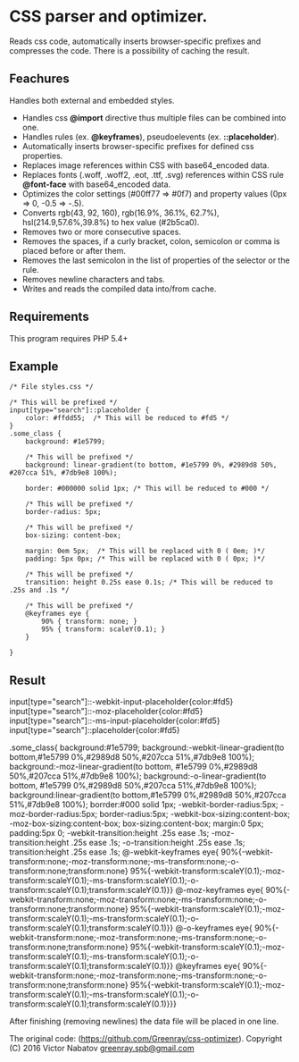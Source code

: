 CSS parser and optimizer.
=========================

Reads css code, automatically inserts browser-specific prefixes and compresses the code.
There is a possibility of caching the result.

## Feachures

  Handles both external and embedded styles.

* Handles css __@import__ directive thus multiple files can be combined into one.
* Handles rules (ex. __@keyframes__), pseudoelevents (ex. __::placeholder__).
* Automatically inserts browser-specific prefixes for defined css properties.
* Replaces image references within CSS with base64_encoded data.
* Replaces fonts (.woff, .woff2, .eot, .ttf, .svg) references within CSS rule __@font-face__ with base64_encoded data.
* Optimizes the color settings (#00ff77 => #0f7) and property values (0px => 0, -0.5 => -.5).
* Converts rgb(43, 92, 160), rgb(16.9%, 36.1%, 62.7%), hsl(214.9,57.6%,39.8%) to hex value (#2b5ca0).
* Removes two or more consecutive spaces.
* Removes the spaces, if a curly bracket, colon, semicolon or comma is placed before or after them.
* Removes the last semicolon in the list of properties of the selector or the rule.
* Removes newline characters and tabs.
* Writes and reads the compiled data into/from cache.

## Requirements

This program requires PHP 5.4+

## Example

    /* File styles.css */

    /* This will be prefixed */
    input[type="search"]::placeholder {
        color: #ffdd55;  /* This will be reduced to #fd5 */
    }
    .some_class {
        background: #1e5799;

        /* This will be prefixed */
        background: linear-gradient(to bottom, #1e5799 0%, #2989d8 50%, #207cca 51%, #7db9e8 100%);

        border: #000000 solid 1px; /* This will be reduced to #000 */

        /* This will be prefixed */
        border-radius: 5px;

        /* This will be prefixed */
        box-sizing: content-box;

        margin: 0em 5px;  /* This will be replaced with 0 ( 0em; )*/
        padding: 5px 0px; /* This will be replaced with 0 ( 0px; )*/

        /* This will be prefixed */
        transition: height 0.25s ease 0.1s; /* This will be reduced to .25s and .1s */

        /* This will be prefixed */
        @keyframes eye {
            90% { transform: none; }
            95% { transform: scaleY(0.1); }
        }

    }

## Result

input[type="search"]::-webkit-input-placeholder{color:#fd5}
input[type="search"]::-moz-placeholder{color:#fd5}
input[type="search"]::-ms-input-placeholder{color:#fd5}
input[type="search"]::placeholder{color:#fd5}

.some_class{
background:#1e5799;
background:-webkit-linear-gradient(to bottom,#1e5799 0%,#2989d8 50%,#207cca 51%,#7db9e8 100%);
background:-moz-linear-gradient(to bottom, #1e5799 0%,#2989d8 50%,#207cca 51%,#7db9e8 100%);
background:-o-linear-gradient(to bottom, #1e5799 0%,#2989d8 50%,#207cca 51%,#7db9e8 100%);
background:linear-gradient(to bottom,#1e5799 0%,#2989d8 50%,#207cca 51%,#7db9e8 100%);
borrder:#000 solid 1px;
-webkit-border-radius:5px;
-moz-border-radius:5px;
border-radius:5px;
-webkit-box-sizing:content-box;
-moz-box-sizing:content-box;
box-sizing:content-box;
margin:0 5px;
padding:5px 0;
-webkit-transition:height .25s ease .1s;
-moz-transition:height .25s ease .1s;
-o-transition:height .25s ease .1s;
transition:height .25s ease .1s;
@-webkit-keyframes eye{
90%{-webkit-transform:none;-moz-transform:none;-ms-transform:none;-o-transform:none;transform:none}
95%{-webkit-transform:scaleY(0.1);-moz-transform:scaleY(0.1);-ms-transform:scaleY(0.1);-o-transform:scaleY(0.1);transform:scaleY(0.1)}}
@-moz-keyframes eye{
90%{-webkit-transform:none;-moz-transform:none;-ms-transform:none;-o-transform:none;transform:none}
95%{-webkit-transform:scaleY(0.1);-moz-transform:scaleY(0.1);-ms-transform:scaleY(0.1);-o-transform:scaleY(0.1);transform:scaleY(0.1)}}
@-o-keyframes eye{
90%{-webkit-transform:none;-moz-transform:none;-ms-transform:none;-o-transform:none;transform:none}
95%{-webkit-transform:scaleY(0.1);-moz-transform:scaleY(0.1);-ms-transform:scaleY(0.1);-o-transform:scaleY(0.1);transform:scaleY(0.1)}}
@keyframes eye{
90%{-webkit-transform:none;-moz-transform:none;-ms-transform:none;-o-transform:none;transform:none}
95%{-webkit-transform:scaleY(0.1);-moz-transform:scaleY(0.1);-ms-transform:scaleY(0.1);-o-transform:scaleY(0.1);transform:scaleY(0.1)}}}

After finishing (removing newlines) the data file will be placed in one line.

The original code: (https://github.com/Greenray/css-optimizer).
Copyright (C) 2016 Victor Nabatov <greenray.spb@gmail.com>
